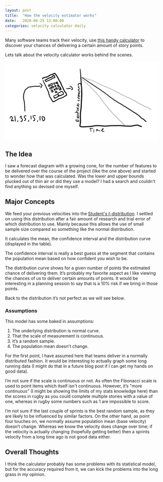 ```yaml
---
layout: post
title:  "How the velocity estimator works"
date:   2020-06-25 12:00:00
categories: velocity calculator daily
---
```


Many software teams track their velocity, use [this handy calculator][calculator] to discover your chances of delivering a certain amount of story points.

Lets talk about the velocity calculator works behind the scenes.

![](/assets/images/daily/2020-06-25-velocity-calculator.png)

## The Idea

I saw a forecast diagram with a growing cone, for the number of features to be delivered over the course of the project (like the one above) and started to wonder how that was calculated. Was the lower and upper bounds plucked out of thin air or did they use a model? I had a search and couldn't find anything so devised one myself.

## Major Concepts

We feed your previous velocities into the [Student's _t_-distribution][studentst]. I settled on using this distribution after a fair amount of research and trial error of which distribution to use. Mainly because this allows the use of small sample size compared so something like the normal distribution.

It calculates the mean, the confidence interval and the distribution curve (displayed in the table).

The confidence interval is really a best guess at the segment that contains the population mean based on how confident you wish to be.

The distribution curve shows for a given number of points the estimated chance of delivering them. It’s probably my favorite aspect as I like viewing the chances of us to deliver certain amounts of points. It would be interesting in a planning session to say that is a 10% risk if we bring in those points.

Back to the distribution it’s not perfect as we will see below.

### Assumptions

This model has some baked in assumptions:

1. The underlying distribution is normal curve.
2. That the scale of measurement is continuous.
3. It’s a random sample.
4. The population mean doesn't change.

For the first point, I have assumed here that teams deliver in a normally distributed fashion. It would be interesting to actually graph some long running data (I might do that in a future blog post if I can get my hands on good data).

I’m not sure if the scale is continuous or not. As often the Fibonacci scale is used to point items which itself isn't continuous. However, it’s "more continuous" (I might be showing the limits of my stats knowledge here) than the scores in rugby as you could complete multiple stories with a value of one, whereas in rugby some numbers such as 1 are impossible to score.

I’m not sure if the last couple of sprints is the best random sample, as they are likely to be influenced by similar factors. On the other hand, as point four touches on, we normally assume population mean (base velocity) doesn’t change. Whereas we know the velocity does change over time; if the velocity is actually changing (hopefully getting better) then a sprints velocity from a long time ago is not good data either.

## Overall Thoughts

I think the calculator probably has some problems with its statistical model, but for the accuracy required from it, we can kick the problems into the long grass in my opinion.

[calculator]: /velocity-estimator/
[studentst]: https://en.wikipedia.org/wiki/Student%27s_t-distribution

